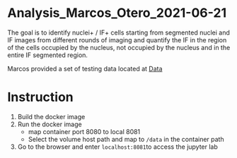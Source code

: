 # Analysis_Marcos_Otero_2021-06-21

The goal is to identify nuclei+ / IF+ cells starting from segmented nuclei and IF images from different rounds of imaging and quantify the IF in the region of the cells occupied by the nucleus, not occupied by the nucleus and in the entire IF segmented region.

Marcos provided a set of testing data located at [Data](https://netorg4154883-my.sharepoint.com/:f:/g/personal/motero_rebusbio_com/EmZGXtpqt_pNv74XcoKlTL8BKlVtAPLjvQSVPYq_dLYf8w?e=vUNkWA)


# Instruction

1) Build the docker image 
2) Run the docker image 
    - map container port 8080 to local 8081
    - Select the volume host path and map to `/data` in the container path
3) Go to the browser and enter `localhost:8081`to access the jupyter lab 


